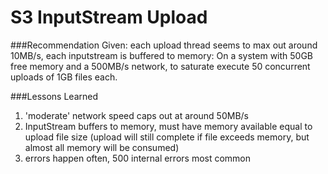 S3 InputStream Upload
=====================

###Recommendation
Given: each upload thread seems to max out around 10MB/s, each inputstream is buffered to memory: On a system with 50GB free memory and a 500MB/s network, to saturate execute 50 concurrent uploads of 1GB files each.


###Lessons Learned
1. 'moderate' network speed caps out at around 50MB/s
2. InputStream buffers to memory, must have memory available equal to upload file size (upload will still complete if file exceeds memory, but almost all memory will be consumed)
3. errors happen often, 500 internal errors most common
